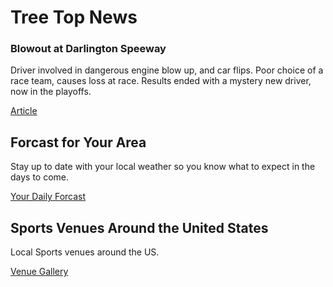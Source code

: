 
<html>
  <body>
      <h1>Tree Top News </h1>
    <h3>Blowout at Darlington Speeway</h3>
      <p> Driver involved in dangerous engine blow up, and car flips. Poor choice of a race team, causes loss at race. Results ended with a mystery new driver, now in the playoffs.</p>
      <a href="Article.html">Article</a>
    <h2>Forcast for Your Area</h2>
      <p> Stay up to date with your local weather so you know what to expect in the days to come.</p>
      <a href="https://weather.com/weather/tenday/l/4b807770f7a9a68ab3236c14beec03d4f8471b97c32e6e9e972a36533e58559b" target="_blank">Your Daily Forcast</a>
    <h2> Sports Venues Around the United States</h2>
      <p>Local Sports venues around the US.</p>
      <a href="Gallery.html">Venue Gallery</a>
  </body>
</html>
